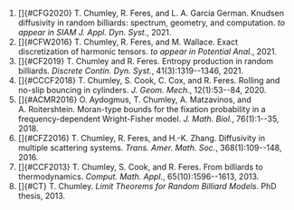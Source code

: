 1. []{#CFG2020} T. Chumley, R. Feres, and L. A. Garcia German. Knudsen diffusivity in random billiards: spectrum, geometry, and computation. *to appear in SIAM J. Appl. Dyn. Syst.*, 2021. 
2. []{#CFW2016} T. Chumley, R. Feres, and M. Wallace. Exact discretization of harmonic tensors. *to appear in Potential Anal.*, 2021. 
3. []{#CF2019} T. Chumley and R. Feres. Entropy production in random billiards. *Discrete Contin. Dyn. Syst.*, 41(3):1319\--1346, 2021. 
4. []{#CCCF2018} T. Chumley, S. Cook, C. Cox, and R. Feres. Rolling and no-slip bouncing in cylinders. *J. Geom. Mech.*, 12(1):53\--84, 2020. 
5. []{#ACMR2016} O. Aydogmus, T. Chumley, A. Matzavinos, and A. Roitershtein. Moran-type bounds for the fixation probability in a frequency-dependent Wright-Fisher model. *J. Math. Biol.*, 76(1):1\--35, 2018. 
6. []{#CFZ2016} T. Chumley, R. Feres, and H.-K. Zhang. Diffusivity in multiple scattering systems. *Trans. Amer. Math. Soc.*, 368(1):109\--148, 2016. 
7. []{#CCF2013} T. Chumley, S. Cook, and R. Feres. From billiards to thermodynamics. *Comput. Math. Appl.*, 65(10):1596\--1613, 2013. 
8. []{#CT} T. Chumley. *Limit Theorems for Random Billiard Models*. PhD thesis, 2013. 
